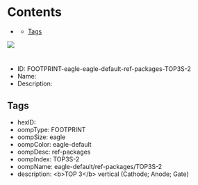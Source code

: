 



Contents
========

* [](#)
	* [Tags](#tags)
  
![][im]
# 

- ID: FOOTPRINT-eagle-eagle-default-ref-packages-TOP3S-2
- Name: 
- Description: 

## Tags

- hexID: 
- oompType: FOOTPRINT
- oompSize: eagle
- oompColor: eagle-default
- oompDesc: ref-packages
- oompIndex: TOP3S-2
- oompName: eagle-default/ref-packages/TOP3S-2
- description: &lt;b&gt;TOP 3&lt;/b&gt; vertical (Cathode; Anode; Gate)



[im]: image.png
